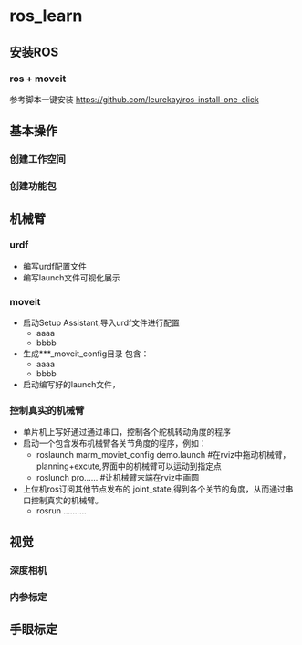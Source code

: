 # ros_learn

## 安装ROS

### ros + moveit
参考脚本一键安装
https://github.com/leurekay/ros-install-one-click

## 基本操作
### 创建工作空间

### 创建功能包


## 机械臂

### urdf
- 编写urdf配置文件
- 编写launch文件可视化展示
  
### moveit
- 启动Setup Assistant,导入urdf文件进行配置
  - aaaa
  - bbbb
- 生成***_moveit_config目录
  包含：
  - aaaa
  - bbbb
- 启动编写好的launch文件，

### 控制真实的机械臂
- 单片机上写好通过通过串口，控制各个舵机转动角度的程序
- 启动一个包含发布机械臂各关节角度的程序，例如：
  - roslaunch marm_moviet_config demo.launch    #在rviz中拖动机械臂，planning+excute,界面中的机械臂可以运动到指定点
  - roslunch pro......    #让机械臂末端在rviz中画圆
- 上位机ros订阅其他节点发布的 joint_state,得到各个关节的角度，从而通过串口控制真实的机械臂。
  - rosrun ..........


## 视觉

### 深度相机

### 内参标定

## 手眼标定



